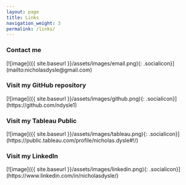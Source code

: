 ```yaml
---
layout: page
title: Links
navigation_weight: 3
permalink: /links/
---
```


<h3> Contact me </h3>
[![image]({{ site.baseurl }}/assets/images/email.png){: .socialicon}](mailto:nicholasdysle@gmail.com)
<br>
<h3> Visit my GitHub repository </h3>
[![image]({{ site.baseurl }}/assets/images/github.png){: .socialicon}](https://github.com/ndysle1)
<br>
<h3> Visit my Tableau Public </h3>
[![image]({{ site.baseurl }}/assets/images/tableau.png){: .socialicon}](https://public.tableau.com/profile/nicholas.dysle#!/)
<br>
<h3> Visit my LinkedIn </h3>
[![image]({{ site.baseurl }}/assets/images/linkedin.png){: .socialicon}](https://www.linkedin.com/in/nicholasdysle/)
